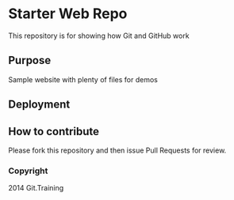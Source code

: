 # Starter Web Repo

This repository is for showing how Git and GitHub work

## Purpose

Sample website with plenty of files for demos

## Deployment

## How to contribute

Please fork this repository and then issue Pull Requests for review.

### Copyright

2014 Git.Training